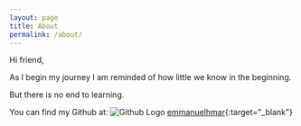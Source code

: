 ```yaml
---
layout: page
title: About
permalink: /about/
---
```


Hi friend,

As I begin my journey I am reminded of how little we know in the beginning.

But there is no end to learning.

You can find my Github at:  ![Github Logo](http://cdn.shopify.com/s/files/1/0051/4802/t/65/assets/favicon.ico) [emmanuelhmar](https://github.com/emmanuelhmar){:target="_blank"}
